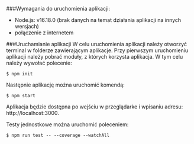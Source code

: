 ###Wymagania do uruchomienia aplikacji:
- Node.js: v16.18.0 (brak danych na temat działania aplikacji na innych wersjach)
- połączenie z internetem

###Uruchamianie aplikacji
W celu uruchomienia aplikacji należy otworzyć terminal w folderze zawierającym aplikacje. Przy pierwszym uruchomieniu aplikacji należy pobrać moduły, z których korzysta aplikacja. W tym celu należy wywołać polecenie: 

`$ npm init`

Następnie aplikację można uruchomić komendą: 

`$ npm start`

Aplikacja będzie dostępna po wejściu w przeglądarke i wpisaniu adresu: http://localhost:3000. 

Testy jednostkowe można uruchomić poleceniem:

`$ npm run test -- --coverage --watchAll`